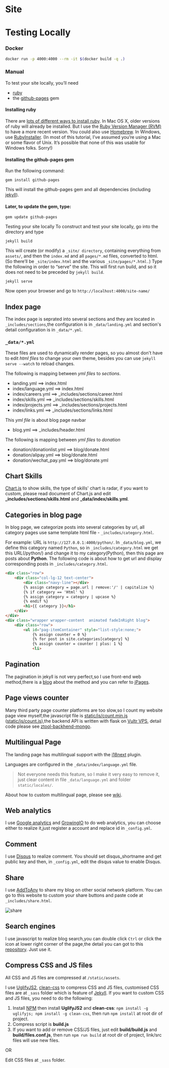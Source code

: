 # Site


# Testing Locally

### Docker

```bash
docker run -p 4000:4000 --rm -it $(docker build -q .)
```

### Manual

To test your site locally, you’ll need
- [ruby](https://www.ruby-lang.org/en/)
- the [github-pages](https://github.com/github/pages-gem) gem
#### Installing ruby
There are [lots of different ways to install ruby](https://www.ruby-lang.org/en/documentation/installation/).
In Mac OS X, older versions of ruby will already be installed. But I use the [Ruby Version Manager (RVM)](https://rvm.io/) to have a more recent version. You could also use [Homebrew](https://brew.sh/).
In Windows, use [RubyInstaller](https://rubyinstaller.org/). (In most of this tutorial, I’ve assumed you’re using a Mac or some flavor of Unix. It’s possible that none of this was usable for Windows folks. Sorry!)
#### Installing the github-pages gem
Run the following command:
```
gem install github-pages
```
This will install the github-pages gem and all dependencies (including [jekyll](https://jekyllrb.com/)).
#### Later, to update the gem, type:
```
gem update github-pages
```
Testing your site locally
To construct and test your site locally, go into the directory and type
```
jekyll build
```
This will create (or modify) a `_site/ directory`, containing everything from `assets/`, and then the `index.md` and all `pages/*.md` files, converted to html. (So there’ll be `_site/index.html` and the various `_site/pages/*.html.`)
Type the following in order to “serve” the site. This will first run build, and so it does not need to be preceded by `jekyll build`.
```
jekyll serve
```
Now open your browser and go to `http://localhost:4000/site-name/`

## Index page

The index page is seprated into several sections and they are located in `_includes/sections`,the configuration is in `_data/landing.yml` and section's detail configuration is in `_data/*.yml`.

### `_data/*.yml`

These files are used to dynamically render pages, so you almost don't have to edit *html files* to change your own theme, besides you can use `jekyll serve --watch` to reload changes.

The following is mapping between *yml files* to *sections*.

* landing.yml ==> index.html
* index/language.yml ==> index.html
* index/careers.yml  ==>  _includes/sections/career.html
* index/skills.yml  ==>  _includes/sections/skills.html
* index/projects.yml  ==>  _includes/sections/projects.html
* index/links.yml  ==>  _includes/sections/links.html

This *yml file* is about blog page navbar

* blog.yml ==> _includes/header.html

The following is mapping between *yml files* to *donation*

* donation/donationlist.yml ==> blog/donate.html
* donation/alipay.yml  ==>  blog/donate.html
* donation/wechat_pay.yml ==> blog/donate.yml

## Chart Skills

[Chart.js](http://www.chartjs.org/) to show skills, the type of skills' chart is radar, if you want to custom, please read document of Chart.js and edit **_includes/sections/skills.html** and **_data/index/skills.yml**.

## Categories in blog page

In blog page, we categorize posts into several categories by url, all category pages use same template html file - `_includes/category.html`.

For example: URL is `http://127.0.0.1:4000/python/`. In `_data/blog.yml`, we define this category named `Python`, so in `_includes/category.html` we get this URL(/python/) and change it to my category(Python), then this page are posts about **Python**. The following code is about how to get url and display corresponding posts in  `_includes/category.html`.

```html
<div class="row">
    <div class="col-lg-12 text-center">
        <div class="navy-line"></div>
        {% assign category = page.url | remove:'/' | capitalize %}
        {% if category == 'Html' %}
        {% assign category = category | upcase %}
        {% endif %}
        <h1>{{ category }}</h1>
    </div>
</div>
<div class="wrapper wrapper-content  animated fadeInRight blog">
    <div class="row">
        <ul id="pag-itemContainer" style="list-style:none;">
            {% assign counter = 0 %}
            {% for post in site.categories[category] %}
            {% assign counter = counter | plus: 1 %}
            <li>
```

## Pagination

The pagination in jekyll is not very perfect,so I use front-end web method,there is a [blog](http://www.jarrekk.com/html/2016/06/04/jekyll-pagination-with-jpages.html) about the method and you can refer to [jPages](http://luis-almeida.github.io/jPages).

## Page views counter

Many third party page counter platforms are too slow,so I count my website page view myself,the javascript file is [static/js/count.min.js](https://github.com/jarrekk/jalpc_jekyll_theme/blob/gh-pages/static/js/count.min.js) ([static/js/count.js](https://github.com/jarrekk/jalpc_jekyll_theme/blob/gh-pages/static/js/count.js)),the backend API is written with flask on [Vultr VPS](https://www.vultr.com/), detail code please see [ztool-backhend-mongo](https://github.com/Z-Tool/ztool-backhend-mongo).

## Multilingual Page

The landing page has multilingual support with the [i18next](http://i18next.com) plugin.

Languages are configured in the `_data/index/language.yml` file.

> Not everyone needs this feature, so I make it very easy to remove it, just clear content in file `_data/language.yml` and folder `static/locales/`.

About how to custom multilingual page, please see [wiki](https://github.com/jarrekk/Jalpc/wiki/Multilingual-Page).

## Web analytics

I use [Google analytics](https://www.google.com/analytics/) and [GrowingIO](https://www.growingio.com/) to do web analytics, you can choose either to realize it,just register a account and replace id in `_config.yml`.

## Comment

I use [Disqus](https://disqus.com/) to realize comment. You should set disqus_shortname and get public key and then, in `_config.yml`, edit the disqus value to enable Disqus.

## Share

I use [AddToAny](https://www.addtoany.com/) to share my blog on other social network platform. You can go to this website to custom your share buttons and paste code at `_includes/share.html`.

![share](https://github.com/jarrekk/Jalpc/raw/master/readme_files/share.png)

## Search engines

I use javascript to realize blog search,you can double click `Ctrl` or click the icon at lower right corner of the page,the detail you can got to this [repository](https://github.com/androiddevelop/jekyll-search). Just use it.


## Compress CSS and JS files

All CSS and JS files are compressed at `/static/assets`.

I use [UglifyJS2](https://github.com/mishoo/UglifyJS2), [clean-css](https://github.com/jakubpawlowicz/clean-css) to compress CSS and JS files, customised CSS files are at `_sass` folder which is feature of [Jekyll](https://jekyllrb.com/docs/assets/). If you want to custom CSS and JS files, you need to do the following:

1. Install [NPM](https://github.com/npm/npm) then install **UglifyJS2** and **clean-css**: `npm install -g uglifyjs; npm install -g clean-css`, then run `npm install` at root dir of project.
2. Compress script is **build.js**
3. If you want to add or remove CSS/JS files, just edit **build/build.js** and **build/files.conf.js**, then run `npm run build` at root dir of project, link/src files will use new files.

OR

Edit CSS files at `_sass` folder.
